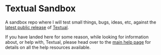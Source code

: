 # Textual Sandbox

A sandbox repo where I will test small things, bugs, ideas, etc, against the
[latest public release](https://pypi.org/project/textual/#history) of
[Textual](https://textual.textualize.io/).

If you have landed here for some reason, while looking for information
about, or help with, Textual, please head over to the [main help
page](https://textual.textualize.io/help/) for details on all the help
resources available.

[//]: # (README.md ends here)
